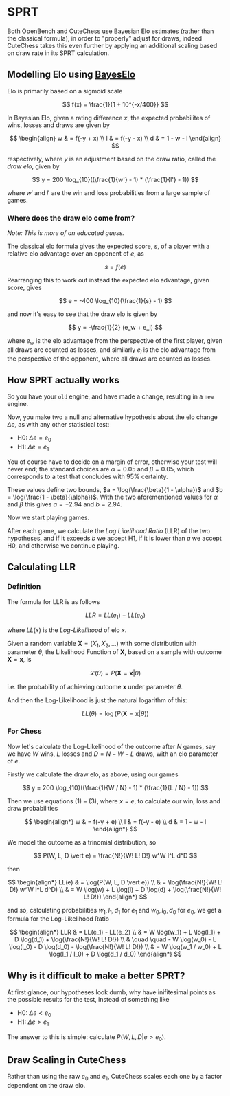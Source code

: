# SPRT

Both OpenBench and CuteChess use Bayesian Elo estimates (rather than the classical formula),
in order to "properly" adjust for draws, indeed CuteChess takes this even further by applying
an additional scaling based on draw rate in its SPRT calculation.

## Modelling Elo using [BayesElo](https://www.remi-coulom.fr/Bayesian-Elo/#theory)

Elo is primarily based on a sigmoid scale

$$
f(x) = \frac{1}{1 + 10^{-x/400}}
$$

In Bayesian Elo, given a rating difference $x$, the expected probabilites of wins, losses and
draws are given by

$$
\begin{align}
w & = f(-y + x) \\
l & = f(-y - x) \\
d & = 1 - w - l
\end{align}
$$

respectively, where $y$ is an adjustment based on the draw ratio, called the *draw elo*, given by

$$
y = 200 \log_{10}((\frac{1}{w'} - 1) * (\frac{1}{l'} - 1))
$$

where $w'$ and $l'$ are the win and loss probabilities from a large sample of games.

### Where does the draw elo come from?

*Note: This is more of an educated guess.*

The classical elo formula gives the expected score, $s$, of a player with a relative elo advantage
over an opponent of $e$, as

$$
s = f(e)
$$

Rearranging this to work out instead the expected elo advantage, given score, gives

$$
e = -400 \log_{10}(\frac{1}{s} - 1)
$$

and now it's easy to see that the draw elo is given by

$$
y = -\frac{1}{2} (e_w + e_l)
$$

where $e_w$ is the elo advantage from the perspective of the first player, given all draws
are counted as losses, and similarly $e_l$ is the elo advantage from the perspective of the
opponent, where all draws are counted as losses.

## How SPRT actually works

So you have your `old` engine, and have made a change, resulting in a `new` engine.

Now, you make two a null and alternative hypothesis about the elo change $\Delta e$,
as with any other statistical test:
- H0: $\Delta e = e_0$
- H1: $\Delta e = e_1$

You of course have to decide on a margin of error, otherwise your test will never end;
the standard choices are $\alpha = 0.05$ and $\beta = 0.05$, which corresponds to a test
that concludes with 95% certainty.

These values define two bounds, $a = \log(\frac{\beta}{1 - \alpha})$ and
$b = \log(\frac{1 - \beta}{\alpha})$. With the two aforementioned values for $\alpha$ and $\beta$
this gives $a = -2.94$ and $b = 2.94$.

Now we start playing games.

After each game, we calculate the *Log Likelihood Ratio* (LLR) of the two hypotheses, and if it
exceeds $b$ we accept H1, if it is lower than $a$ we accept H0, and otherwise we continue
playing.

## Calculating LLR

### Definition

The formula for LLR is as follows

$$
LLR = LL(e_1) - LL(e_0)
$$

where $LL(x)$ is the *Log-Likelihood* of elo $x$.

Given a random variable $\mathbf{X} = (X_1, X_2, ...)$ with some distribution with parameter
$\theta$, the Likelihood Function of $\mathbf{X}$, based on a sample with outcome
$\mathbf{X} = \mathbf{x}$, is

$$
\mathcal{L}(\theta) = P(\mathbf{X} = \mathbf{x} \vert \theta)
$$

i.e. the probability of achieving outcome $\mathbf{x}$ under parameter $\theta$.

And then the Log-Likelihood is just the natural logarithm of this:

$$
LL(\theta) = \log(P(\mathbf{X} = \mathbf{x} \vert \theta))
$$

### For Chess

Now let's calculate the Log-Likelihood of the outcome after $N$ games, say we have
$W$ wins, $L$ losses and $D = N - W - L$ draws, with an elo parameter of $e$.

Firstly we calculate the draw elo, as above, using our games

$$
y = 200 \log_{10}((\frac{1}{W / N} - 1) * (\frac{1}{L / N} - 1))
$$

Then we use equations $(1) - (3)$, where $x = e$, to calculate our win, loss and draw
probabilities

$$
\begin{align*}
w & = f(-y + e) \\
l & = f(-y - e) \\
d & = 1 - w - l
\end{align*}
$$

We model the outcome as a trinomial distribution, so

$$
P(W, L, D \vert e) = \frac{N!}{W! L! D!} w^W l^L d^D
$$

then

$$
\begin{align*}
LL(e) & = \log(P(W, L, D \vert e)) \\
    & = \log(\frac{N!}{W! L! D!} w^W l^L d^D) \\
    & = W \log(w) + L \log(l) + D \log(d) + \log(\frac{N!}{W! L! D!})
\end{align*}
$$

and so, calculating probabilities $w_1, l_1, d_1$ for $e_1$ and $w_0, l_0, d_0$ for $e_0$,
we get a formula for the Log-Likelihood Ratio

$$
\begin{align*}
LLR & = LL(e_1) - LL(e_2) \\
    & = W \log(w_1) + L \log(l_1) + D \log(d_1) + \log(\frac{N!}{W! L! D!}) \\
    & \quad \quad - W \log(w_0) - L \log(l_0) - D \log(d_0) - \log(\frac{N!}{W! L! D!}) \\
    & = W \log(w_1 / w_0) + L \log(l_1 / l_0) + D \log(d_1 / d_0)
\end{align*}
$$

## Why is it difficult to make a better SPRT?

At first glance, our hypotheses look dumb, why have inifitesimal points as the possible results
for the test, instead of something like
- H0: $\Delta e < e_0$
- H1: $\Delta e > e_1$

The answer to this is simple: calculate $P(W, L, D \vert e > e_0)$.

## Draw Scaling in CuteChess

Rather than using the raw $e_0$ and $e_1$, CuteChess scales each one by a factor dependent on
the draw elo.